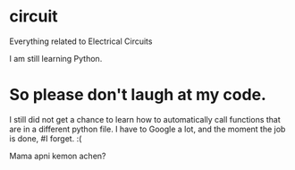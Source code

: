# circuit
Everything related to Electrical Circuits

I am still learning Python. 
# So please don't laugh at my code. 

I still did not get a chance to learn how to automatically call functions that are in a different python file. 
I have to Google a lot,  and the moment the job is done, 
#I forget. :(

Mama apni kemon achen?

